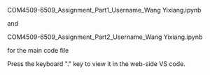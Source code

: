 COM4509-6509_Assignment_Part1_Username_Wang Yixiang.ipynb

and

COM4509-6509_Assignment_Part2_Username_Wang Yixiang.ipynb

for the main code file

Press the keyboard "." key to view it in the web-side VS code.
